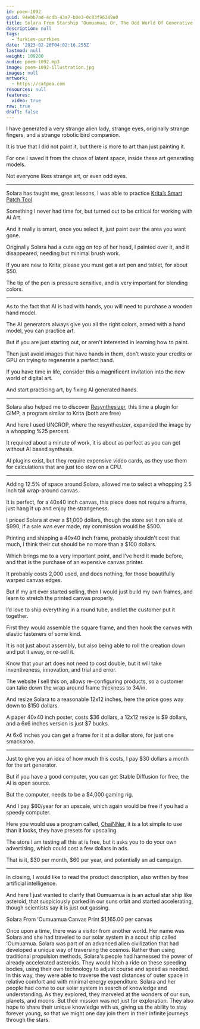 ```yaml
---
id: poem-1092
guid: 94ebb7ad-4cdb-43a7-b0e3-0c83f96349a0
title: Solara From Starship ʻOumuamua; Or, The Odd World Of Generative Art Paintings
description: null
tags:
  - furkies-purrkies
date: '2023-02-26T04:02:16.255Z'
lastmod: null
weight: 109200
audio: poem-1092.mp3
image: poem-1092-illustration.jpg
images: null
artwork:
  - https://catpea.com
resources: null
features:
  video: true
raw: true
draft: false
---
```


I have generated a very strange alien lady,
strange eyes, originally strange fingers, and a strange robotic bird companion.

It is true that I did not paint it,
but there is more to art than just painting it.

For one I saved it from the chaos of latent space,
inside these art generating models.

Not everyone likes strange art,
or even odd eyes.

---

Solara has taught me, great lessons,
I was able to practice [Krita’s Smart Patch Tool][1].

Something I never had time for,
but turned out to be critical for working with AI Art.

And it really is smart, once you select it,
just paint over the area you want gone.

Originally Solara had a cute egg on top of her head,
I painted over it, and it disappeared, needing but minimal brush work.

If you are new to Krita,
please you must get a art pen and tablet, for about $50.

The tip of the pen is pressure sensitive,
and is very important for blending colors.

---

As to the fact that AI is bad with hands,
you will need to purchase a wooden hand model.

The AI generators always give you all the right colors,
armed with a hand model, you can practice art.

But if you are just starting out,
or aren't interested in learning how to paint.

Then just avoid images that have hands in them,
don't waste your credits or GPU on trying to regenerate a perfect hand.

If you have time in life,
consider this a magnificent invitation into the new world of digital art.

And start practicing art,
by fixing AI generated hands.

---

Solara also helped me to discover [Resynthesizer][2],
this time a plugin for GIMP, a program similar to Krita (both are free)

And here I used UNCROP, where the resynthesizer,
expanded the image by a whopping %25 percent.

It required about a minute of work,
it is about as perfect as you can get without AI based synthesis.

AI plugins exist, but they require expensive video cards,
as they use them for calculations that are just too slow on a CPU.

---

Adding 12.5% of space around Solara,
allowed me to select a whopping 2.5 inch tall wrap-around canvas.

It is perfect, for a 40x40 inch canvas,
this piece does not require a frame, just hang it up and enjoy the strangeness.

I priced Solara at over a $1,000 dollars, though the store set it on sale at $990,
if a sale was ever made, my commission would be $500.

Printing and shipping a 40x40 inch frame,
probably shouldn't cost that much, I think their cut should be no more than a $100 dollars.

Which brings me to a very important point, and I’ve herd it made before,
and that is the purchase of an expensive canvas printer.

It probably costs 2,000 used, and does nothing,
for those beautifully warped canvas edges.

But if my art ever started selling, then I would just build my own frames,
and learn to stretch the printed canvas properly.

I’d love to ship everything in a round tube,
and let the customer put it together.

First they would assemble the square frame,
and then hook the canvas with elastic fasteners of some kind.

It is not just about assembly,
but also being able to roll the creation down and put it away, or re-sell it.

Know that your art does not need to cost double,
but it will take inventiveness, innovation, and trial and error.

The website I sell this on, allows re-configuring products,
so a customer can take down the wrap around frame thickness to 34/in.

And resize Solara to a reasonable 12x12 inches,
here the price goes way down to $150 dollars.

A paper 40x40 inch poster, costs $36 dollars,
a 12x12 resize is $9 dollars, and a 6x6 inches version is just $7 bucks.

At 6x6 inches you can get a frame for it at a dollar store,
for just one smackaroo.

---

Just to give you an idea of how much this costs,
I pay $30 dollars a month for the art generator.

But if you have a good computer,
you can get Stable Diffusion for free, the AI is open source.

But the computer,
needs to be a $4,000 gaming rig.

And I pay $60/year for an upscale,
which again would be free if you had a speedy computer.

Here you would use a program called,
[ChaiNNer][3], it is a lot simple to use than it looks, they have presets for upscaling.

The store I am testing all this at is free,
but it asks you to do your own advertising, which could cost a few dollars in ads.

That is it, $30 per month, $60 per year,
and potentially an ad campaign.

---

In closing, I would like to read the product description,
also written by free artificial intelligence.

And here I just wanted to clarify that Oumuamua is is an actual star ship like asteroid,
that suspiciously parked in our suns orbit and started accelerating, though scientists say it is just out gassing.

Solara From ʻOumuamua Canvas Print
$1,165.00 per canvas

Once upon a time, there was a visitor from another world. Her name was Solara and she had traveled to our solar system in a scout ship called ʻOumuamua. Solara was part of an advanced alien civilization that had developed a unique way of traversing the cosmos. Rather than using traditional propulsion methods, Solara's people had harnessed the power of already accelerated asteroids. They would hitch a ride on these speeding bodies, using their own technology to adjust course and speed as needed. In this way, they were able to traverse the vast distances of outer space in relative comfort and with minimal energy expenditure. Solara and her people had come to our solar system in search of knowledge and understanding. As they explored, they marveled at the wonders of our sun, planets, and moons. But their mission was not just for exploration. They also hope to share their unique knowledge with us, giving us the ability to stay forever young, so that we might one day join them in their infinite journeys through the stars.

[1]: https://www.youtube.com/watch?v=aqlAQOIiGTM
[2]: https://www.youtube.com/results?search_query=Gimp+Resynthesizer+Plugin+Uncrop
[3]: https://www.youtube.com/results?search_query=ChaiNNer+Upscale
